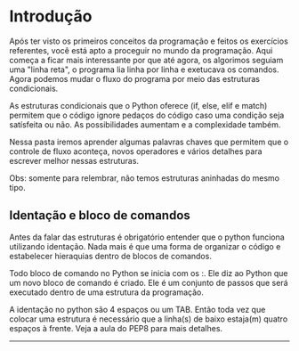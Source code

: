 # Introdução

Após ter visto os primeiros conceitos da programação e feitos os exercícios referentes, você está apto a proceguir no mundo da programação. Aqui começa a ficar mais interessante por que até agora, os algorimos seguiam uma "linha reta", o programa lia linha por linha e exetucava os comandos. Agora podemos mudar o fluxo do programa por meio das estruturas condicionais.

As estruturas condicionais que o Python oferece (if, else, elif e match) permitem que o código ignore pedaços do código caso uma condição seja satísfeita ou não. As possibilidades aumentam e a complexidade também.

Nessa pasta iremos aprender algumas palavras chaves que permitem que o controle de fluxo aconteça, novos operadores e vários detalhes para escrever melhor nessas estruturas. 

Obs: somente para relembrar, não temos estruturas aninhadas do mesmo tipo.

## Identação e bloco de comandos

Antes da falar das estruturas é obrigatório entender que o python funciona utilizando identação. Nada mais é que uma forma de organizar o código e estabelecer hieraquias dentro de blocos de comandos.

Todo bloco de comando no Python se inicia com os :. Ele diz ao Python que um novo bloco de comando é criado. Ele é um conjunto de passos que será executado dentro de uma estrutura da programação.

A identação no python são 4 espaços ou um TAB. Então toda vez que colocar uma estrutura é necessário que a linha(s) de baixo estaja(m) quatro espaços à frente. Veja a aula do PEP8 para mais detalhes.

---
